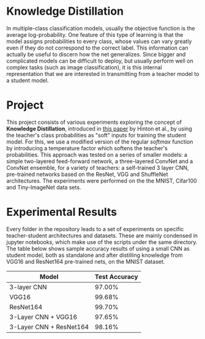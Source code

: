 # Knowledge Distillation

In multiple-class classification models, usually the objective function is the average log-probability. One feature of this type of learning is that the model assigns probabilities to every class, whose values can vary greatly even if they do not correspond to the correct label. This information can actually be useful to discern how the net generalizes. Since bigger and complicated models can be difficult to deploy, but usually perform well on complex tasks (such as image classification), it is this internal representation that we are interested in transmitting from a teacher model to a student model. 

# Project

This project consists of various experiments exploring the concept of **Knowledge Distillation**, introduced in [this paper](https://arxiv.org/abs/1503.02531) by Hinton et al., by using the teacher's class probabilities as "soft" inputs for training the student model. For this, we use a modified version of the regular *softmax* function by introducing a temperature factor which softens the teacher's probabilities. This approach was tested on a series of smaller models: a simple two-layered feed-forward network, a three-layered ConvNet and a ConvNet ensemble, for a variety of teachers: a self-trained 3 layer CNN, pre-trained networks based on the ResNet, VGG and ShuffleNet architectures. The experiments were performed on the the MNIST, Cifar100 and Tiny-ImageNet data sets. 

# Experimental Results 

Every folder in the repository leads to a set of experiments on specific teacher-student architectures and datasets. These are mainly condensed in jupyter notebooks, which make use of the scripts under the same directory. The table below shows sample accuracy results of using a small CNN as student model, both as standalone and after distilling knowledge from VGG16 and ResNet164 pre-trained nets, on the MNIST dataset. 

|     Model     | Test Accuracy |
| ------------- | ------------- |
| 3-layer CNN   | 97.00%  |
| VGG16         | 99.68%  |
| ResNet164     | 99.70%  |
| 3-Layer CNN + VGG16  | 97.65%  |
| 3-Layer CNN + ResNet164  | 98.16%  |
